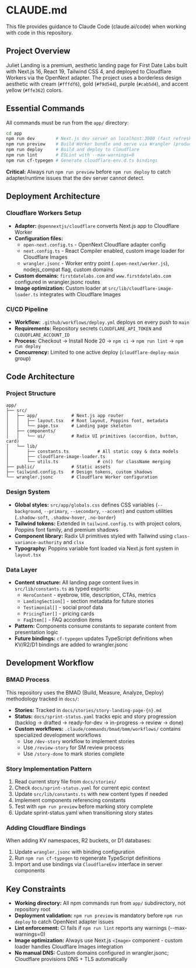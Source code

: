 # CLAUDE.md

This file provides guidance to Claude Code (claude.ai/code) when working with code in this repository.

## Project Overview

Juliet Landing is a premium, aesthetic landing page for First Date Labs built with Next.js 16, React 19, Tailwind CSS 4, and deployed to Cloudflare Workers via the OpenNext adapter. The project uses a borderless design aesthetic with cream (`#fffdf6`), gold (`#f9d544`), purple (`#cab5d4`), and accent yellow (`#ffe362`) colors.

## Essential Commands

All commands must be run from the `app/` directory:

```bash
cd app
npm run dev        # Next.js dev server on localhost:3000 (fast refresh)
npm run preview    # Build Worker bundle and serve via Wrangler (production runtime)
npm run deploy     # Build and deploy to Cloudflare
npm run lint       # ESLint with --max-warnings=0
npm run cf-typegen # Generate cloudflare-env.d.ts bindings
```

**Critical:** Always run `npm run preview` before `npm run deploy` to catch adapter/runtime issues that the dev server cannot detect.

## Deployment Architecture

### Cloudflare Workers Setup

- **Adapter:** `@opennextjs/cloudflare` converts Next.js app to Cloudflare Worker
- **Configuration files:**
  - `open-next.config.ts` - OpenNext Cloudflare adapter config
  - `next.config.ts` - React Compiler enabled, custom image loader for Cloudflare Images
  - `wrangler.jsonc` - Worker entry point (`.open-next/worker.js`), nodejs_compat flag, custom domains
- **Custom domains:** `firstdatelabs.com` and `www.firstdatelabs.com` configured in wrangler.jsonc routes
- **Image optimization:** Custom loader at `src/lib/cloudflare-image-loader.ts` integrates with Cloudflare Images

### CI/CD Pipeline

- **Workflow:** `.github/workflows/deploy.yml` deploys on every push to `main`
- **Requirements:** Repository secrets `CLOUDFLARE_API_TOKEN` and `CLOUDFLARE_ACCOUNT_ID`
- **Process:** Checkout → Install Node 20 → `npm ci` → `npm run lint` → `npm run deploy`
- **Concurrency:** Limited to one active deploy (`cloudflare-deploy-main` group)

## Code Architecture

### Project Structure

```
app/
├── src/
│   ├── app/             # Next.js app router
│   │   ├── layout.tsx   # Root layout, Poppins font, metadata
│   │   └── page.tsx     # Landing page skeleton
│   ├── components/
│   │   └── ui/          # Radix UI primitives (accordion, button, card)
│   └── lib/
│       ├── constants.ts           # All static copy & data models
│       ├── cloudflare-image-loader.ts
│       └── utils.ts               # cn() for className merging
├── public/              # Static assets
├── tailwind.config.ts   # Design tokens, custom shadows
└── wrangler.jsonc       # Cloudflare Worker configuration
```

### Design System

- **Global styles:** `src/app/globals.css` defines CSS variables (`--background`, `--primary`, `--secondary`, `--accent`) and custom utilities (`.shadow-soft`, `.shadow-hover`, `.no-border`)
- **Tailwind tokens:** Extended in `tailwind.config.ts` with project colors, Poppins font family, and premium shadows
- **Component library:** Radix UI primitives styled with Tailwind using `class-variance-authority` and `clsx`
- **Typography:** Poppins variable font loaded via Next.js font system in `layout.tsx`

### Data Layer

- **Content structure:** All landing page content lives in `src/lib/constants.ts` as typed exports:
  - `HeroContent` - eyebrow, title, description, CTAs, metrics
  - `LandingSection[]` - section metadata for future stories
  - `Testimonial[]` - social proof data
  - `PricingTier[]` - pricing cards
  - `FaqItem[]` - FAQ accordion items
- **Pattern:** Components consume constants to separate content from presentation logic
- **Future bindings:** `cf-typegen` updates TypeScript definitions when KV/R2/D1 bindings are added to wrangler.jsonc

## Development Workflow

### BMAD Process

This repository uses the BMAD (Build, Measure, Analyze, Deploy) methodology tracked in `docs/`:

- **Stories:** Tracked in `docs/stories/story-landing-page-{n}.md`
- **Status:** `docs/sprint-status.yaml` tracks epic and story progression (backlog → drafted → ready-for-dev → in-progress → review → done)
- **Custom workflows:** `.claude/commands/bmad/bmm/workflows/` contains specialized development workflows
  - Use `/dev-story` workflow to implement stories
  - Use `/review-story` for SM review process
  - Use `/story-done` to mark stories complete

### Story Implementation Pattern

1. Read current story file from `docs/stories/`
2. Check `docs/sprint-status.yaml` for current epic context
3. Update `src/lib/constants.ts` with new content types if needed
4. Implement components referencing constants
5. Test with `npm run preview` before marking story complete
6. Update sprint-status.yaml when transitioning story states

### Adding Cloudflare Bindings

When adding KV namespaces, R2 buckets, or D1 databases:

1. Update `wrangler.jsonc` with binding configuration
2. Run `npm run cf-typegen` to regenerate TypeScript definitions
3. Import and use bindings via `CloudflareEnv` interface in server components

## Key Constraints

- **Working directory:** All npm commands run from `app/` subdirectory, not repository root
- **Deployment validation:** `npm run preview` is mandatory before `npm run deploy` to catch OpenNext adapter issues
- **Lint enforcement:** CI fails if `npm run lint` reports any warnings (--max-warnings=0)
- **Image optimization:** Always use Next.js `<Image>` component - custom loader handles Cloudflare Images integration
- **No manual DNS:** Custom domains configured in wrangler.jsonc; Cloudflare provisions DNS + TLS automatically
